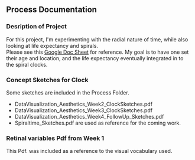 ## Process Documentation

### Desription of Project
For this project, I'm experimenting with the radial nature of time, while also looking at life expectancy and spirals.  
Please see this [Google Doc Sheet](https://docs.google.com/spreadsheets/d/1Lh7YXZiOSmRGrPLbiL6KNFXwQ1t4FvO-82HJdejXvdE/edit?usp=sharing) for reference. My goal is to have one set their age and location, and the life expectancy eventually integrated in to the spiral clocks. 

### Concept Sketches for Clock
Some sketches are included in the Process Folder.

* DataVisualization_Aesthetics_Week2_ClockSketches.pdf 
* DataVisualization_Aesthetics_Week3_ClockSketches.pdf
* DataVisualization_Aesthetics_Week4_FollowUp_Sketches.pdf
* Spiraltime_Sketches.pdf are used as reference for the coming work.

### Retinal variables Pdf from Week 1
This Pdf. was included as a reference to the visual vocabulary used. 








